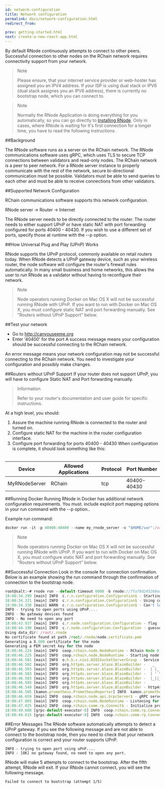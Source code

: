 ```yaml
---
id: network-configuration
title: Network configuration
permalink: docs/network-configuration.html
redirect_from:

prev: getting-started.html
next: create-a-new-react-app.html
---
```


By default RNode continuously attempts to connect to other peers. Successful connection to other nodes on the RChain network requires connectivity support from your network. 

> Note
>
> Please ensure, that your internet service provider or web-hoster has assigned you an IPV4 address. If your ISP is using dual stack or IPV6 (dual stack assignes you an IPV6 address), there is currently no bootstrap node, which you can connect to.

>Note
>
>Normally the RNode Application is doing everything for you automatically, so you can go directly to [Installing RNode](/docs/installing-rnode.html). Only in cases, where RNode is waiting for it's first connection for a longer time, you have to read the following instructions.

##Background

The RNode software runs as a server on the RChain network.  The RNode communications software uses gRPC, which uses TLS to secure TCP connections between validators and read-only nodes. The RChain network is a peer to peer network. For a RNode server instance to properly communicate with the rest of the network, secure bi-directional communication must be possible. Validators must be able to send queries to each other and must be able to receive connections from other validators.

##Supported Network Configuration

RChain communications software supports this network configuration.

RNode server → Router → Internet

The RNode server needs to be directly connected to the router.  The router needs to either support UPnP or have static NAT with port forwarding configured for ports 40400 - 40430.  If you wish to use a different set of ports, specify those at runtime with the --p option.

##How Universal Plug and Play (UPnP) Works

RNode supports the UPnP protocol, commonly available on retail routers today. When RNode detects a UPnP gateway device, such as your wireless router, the node software will configure the router's firewall rules automatically. In many small business and home networks, this allows the user to run RNode as a validator without having to reconfigure their network.

> Note
>
>Node operators running Docker on Mac OS X will not be successful running RNode with UPnP. If you want to run with Docker on Mac OS X, you must configure static NAT and port forwarding manually. See "Routers without UPnP Support" below.


##Test your network

* Go to http://canyouseeme.org
* Enter '40400' for the port
A success message means your configuration should be successful connecting to the RChain network.

An error message means your network configuration may not be successful connecting to the RChain network. You need to investigate your configuration and possibly make changes.

##Routers without UPnP Support
If your router does not support UPnP, you will have to configure Static NAT and Port forwarding manually.

>Information
>
>Refer to your router's documentation and user guide for specific instructions. 

At a high level, you should:

1. Assure the machine running RNode is connected to the router and turned on.
2. Configure static NAT for the machine in the router configuration interface. 
3. Configure port forwarding for ports 40400 - 40430
When configuration is complete, it should look something like this: 
 <br><br/>
  

| Device | Allowed Applications | Protocol | Port Number |
| -------| -------------------- | -------- | ----------- |
| MyRNodeServer  | RChain | tcp | 40400-40430 |

##Running Docker
Running RNode in Docker has additional network configuration requirements. You must. include explicit port mapping options in your run command with the --p option..  

Example run command:
```javascript
docker run -it -p 40400:40400 --name my_rnode_server -v "$HOME/var":/var rchain/rnode:latest run --default-timeout 6000 --no-upnp -b rnode://address_of_bootstrap_node
```

>Note
>
>Node operators running Docker on Mac OS X will not be successful running RNode with UPnP. If you want to run with Docker on Mac OS X, you must configure static NAT and port forwarding manually. See "Routers without UPnP Support" below.

##Successful Connection
Look in the console for connection confirmation.  Below is an example showing the run command through the confirmation of connection to the bootstrap node.

```javascript
root@salt:~# rnode run --default-timeout 6000 -b rnode://7fa70d245268ed19253f18c802fccd22668a0211@52.119.8.68:40400 --validator-private-key d19bab22bed4d72422e5ae2dc37982635e1d894f5a63dc4f790836a86a05b7ba
18:08:34.299 [main] INFO  c.r.n.configuration.Configuration$ - Starting with profile default
18:08:34.321 [main] INFO  c.r.n.configuration.Configuration$ - Using configuration file: /root/.rnode/rnode.toml
18:08:34.330 [main] WARN  c.r.n.configuration.Configuration$ - Can't load the configuration file: File /root/.rnode/rnode.toml not found
INFO - trying to open ports using UPnP....
INFO - No gateway devices found
INFO - No need to open any port
18:08:43.937 [main] INFO  c.r.node.configuration.Configuration - flag --host was not provided, guessing your external IP address
18:08:44.190 [main] INFO  c.r.node.configuration.Configuration - guessed 52.119.8.64 from source: AmazonAWS service
Using data_dir: /root/.rnode
No certificate found at path /root/.rnode/node.certificate.pem
Generating a X.509 certificate for the node
Generating a PEM secret key for the node
18:08:46.224 [main] INFO  coop.rchain.node.NodeRuntime - RChain Node 0.6.1 (acde1c1a2bc983838a38118653905b0c85ab9c58)
18:08:46.225 [main] INFO  coop.rchain.node.NodeRuntime - Starting node that will bootstrap from rnode://7fa70d245268ed19253f18c802fccd22668a0211@52.119.8.68:40400
18:08:46.501 [main] INFO  o.h.b.c.nio1.NIO1SocketServerGroup - Service bound to address /127.0.0.1:40402
18:08:46.502 [main] INFO  org.http4s.server.blaze.BlazeBuilder -   _   _   _        _ _
18:08:46.503 [main] INFO  org.http4s.server.blaze.BlazeBuilder -  | |_| |_| |_ _ __| | | ___
18:08:46.503 [main] INFO  org.http4s.server.blaze.BlazeBuilder -  | ' \  _|  _| '_ \_  _(_-<
18:08:46.503 [main] INFO  org.http4s.server.blaze.BlazeBuilder -  |_||_\__|\__| .__/ |_|/__/
18:08:46.503 [main] INFO  org.http4s.server.blaze.BlazeBuilder -              |_|
18:08:46.549 [main] INFO  org.http4s.server.blaze.BlazeBuilder - http4s v0.18.0 on blaze v0.12.11 started at http://127.0.0.1:40402/
18:08:46.585 [kamon.prometheus.PrometheusReporter] INFO  kamon.prometheus.PrometheusReporter - Started the embedded HTTP server on http://0.0.0.0:40403
18:08:46.659 [main] INFO  coop.rchain.node.api.GrpcServer$ - gRPC server started, listening on
18:08:47.003 [main] INFO  coop.rchain.node.NodeRuntime - Listening for traffic on rnode://d533e024910f1c4c57eae88c0945a29fdc2ada6a@52.119.8.64:40400.
18:08:47.025 [main] INFO  coop.rchain.comm.rp.Connect$ - Initialize protocol handshake to rnode://7fa70d245268ed19253f18c802fccd22668a0211@52.119.8.68:40400
18:08:49.608 [grpc-default-executor-0] INFO  coop.rchain.comm.rp.Connect$ - Peers: 1.
18:08:49.615 [grpc-default-executor-0] INFO  coop.rchain.comm.rp.Connect$ - Connected to rnode://7fa70d245268ed19253f18c802fccd22668a0211@52.119.8.68:40400.
```

##Error Messages
The RNode software automatically attempts to detect a UPnP gateway.  If you see the following message and are not able to connect to the bootstrap node, then you need to check that your network configuration is correct and your router supports UPnP.

```
INFO - trying to open port using uPnP....
INFO - [OK] no gateway found, no need to open any port.
```
RNode will make 5 attempts to connect to the bootstrap.  After the fifth attempt, RNode will exit.  If your RNode cannot connect, you will see the following message.
```
Failed to connect to bootstrap (attempt 1/5)
```

